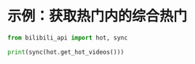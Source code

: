 # 示例：获取热门内的综合热门

``` python
from bilibili_api import hot, sync

print(sync(hot.get_hot_videos()))
```
